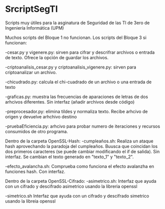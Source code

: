 # SrcriptSegTI
Scripts muy útiles para la asginatura de Seguridad de las TI de 3ero de Ingeniería Informática (UPM)

Muchos scripts del Bloque 1 no funcionan.
Los scripts del Bloque 3 si funcionan:

-cesar.py y vigenere.py: sirven para cifrar y descrifrar archivos o entrada de texto. Ofrece la opción de guardar los archivos.


-criptoanalisis_cesar.py y criptoanalisis_vigenere.py: sirven para criptoanalizar un archivo.


-chicudrado.py: calcula el chi-cuadrado de un archivo o una entrada de texto


-graficas.py: muestra las frecuencias de aparaciones de letras de dos arhcivos diferentes. Sin interfaz (añadir archivos desde código)


-preprocesador.py: elimina tildes y normaliza texto. Recibe arhcivo de origen y devuelve arhchivo destino


-pruebaEficiencia.py: arhcivo para probar numero de iteraciones y recursos consumidos de otro programa.

Dentro de la carpeta OpenSSL-Hash:
-cumpleaños.sh: Realiza un ataque hash aprovechando la paradoja del cumpleaños. Buusca que coincidan los dos primeros caracteres (se puede cambiar modificando el if de salida). Sin interfaz. Se cambian el texto generado en "texto_1" y "texto_2". 


-efecto_avalancha.sh: Comprueba como funciona el efecto avalanzha en funciones hash. Con interfaz.

Dentro de la carpeta OpenSSL-Cifrado:
-asimetrico.sh: Interfaz que ayuda con un cifrado y descifrado asimetrico usando la libreria openssl


-simetrico.sh Interfaz que ayuda con un cifrado y descifrado simetrico usando la libreia openssl
